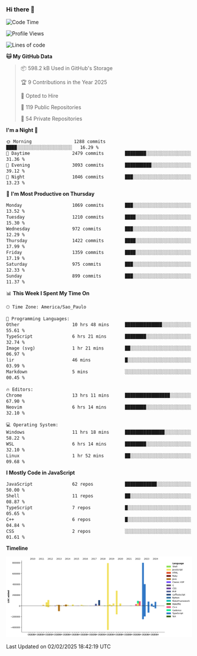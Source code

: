 ### Hi there 👋

<!--START_SECTION:waka-->
![Code Time](http://img.shields.io/badge/Code%20Time-6%2C852%20hrs%2024%20mins-blue)

![Profile Views](http://img.shields.io/badge/Profile%20Views-2-blue)

![Lines of code](https://img.shields.io/badge/From%20Hello%20World%20I%27ve%20Written-3.3%20million%20lines%20of%20code-blue)

**🐱 My GitHub Data** 

> 📦 598.2 kB Used in GitHub's Storage 
 > 
> 🏆 9 Contributions in the Year 2025
 > 
> 💼 Opted to Hire
 > 
> 📜 119 Public Repositories 
 > 
> 🔑 54 Private Repositories 
 > 
**I'm a Night 🦉** 

```text
🌞 Morning                1288 commits        ████░░░░░░░░░░░░░░░░░░░░░   16.29 % 
🌆 Daytime                2479 commits        ████████░░░░░░░░░░░░░░░░░   31.36 % 
🌃 Evening                3093 commits        ██████████░░░░░░░░░░░░░░░   39.12 % 
🌙 Night                  1046 commits        ███░░░░░░░░░░░░░░░░░░░░░░   13.23 % 
```
📅 **I'm Most Productive on Thursday** 

```text
Monday                   1069 commits        ███░░░░░░░░░░░░░░░░░░░░░░   13.52 % 
Tuesday                  1210 commits        ████░░░░░░░░░░░░░░░░░░░░░   15.30 % 
Wednesday                972 commits         ███░░░░░░░░░░░░░░░░░░░░░░   12.29 % 
Thursday                 1422 commits        ████░░░░░░░░░░░░░░░░░░░░░   17.99 % 
Friday                   1359 commits        ████░░░░░░░░░░░░░░░░░░░░░   17.19 % 
Saturday                 975 commits         ███░░░░░░░░░░░░░░░░░░░░░░   12.33 % 
Sunday                   899 commits         ███░░░░░░░░░░░░░░░░░░░░░░   11.37 % 
```


📊 **This Week I Spent My Time On** 

```text
🕑︎ Time Zone: America/Sao_Paulo

💬 Programming Languages: 
Other                    10 hrs 48 mins      ██████████████░░░░░░░░░░░   55.61 % 
TypeScript               6 hrs 21 mins       ████████░░░░░░░░░░░░░░░░░   32.74 % 
Image (svg)              1 hr 21 mins        ██░░░░░░░░░░░░░░░░░░░░░░░   06.97 % 
lir                      46 mins             █░░░░░░░░░░░░░░░░░░░░░░░░   03.99 % 
Markdown                 5 mins              ░░░░░░░░░░░░░░░░░░░░░░░░░   00.45 % 

🔥 Editors: 
Chrome                   13 hrs 11 mins      █████████████████░░░░░░░░   67.90 % 
Neovim                   6 hrs 14 mins       ████████░░░░░░░░░░░░░░░░░   32.10 % 

💻 Operating System: 
Windows                  11 hrs 18 mins      ███████████████░░░░░░░░░░   58.22 % 
WSL                      6 hrs 14 mins       ████████░░░░░░░░░░░░░░░░░   32.10 % 
Linux                    1 hr 52 mins        ██░░░░░░░░░░░░░░░░░░░░░░░   09.68 % 
```

**I Mostly Code in JavaScript** 

```text
JavaScript               62 repos            ████████████░░░░░░░░░░░░░   50.00 % 
Shell                    11 repos            ██░░░░░░░░░░░░░░░░░░░░░░░   08.87 % 
TypeScript               7 repos             █░░░░░░░░░░░░░░░░░░░░░░░░   05.65 % 
C++                      6 repos             █░░░░░░░░░░░░░░░░░░░░░░░░   04.84 % 
CSS                      2 repos             ░░░░░░░░░░░░░░░░░░░░░░░░░   01.61 % 
```



**Timeline**

![Lines of Code chart](https://raw.githubusercontent.com/jampow/jampow/master/assets/bar_graph.png)


 Last Updated on 02/02/2025 18:42:19 UTC
<!--END_SECTION:waka-->
